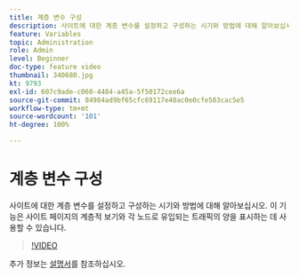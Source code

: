 ```yaml
---
title: 계층 변수 구성
description: 사이트에 대한 계층 변수를 설정하고 구성하는 시기와 방법에 대해 알아보십시오. 이 기능은 사이트 페이지의 계층적 보기와 각 노드로 유입되는 트래픽의 양을 표시하는 데 사용할 수 있습니다.
feature: Variables
topic: Administration
role: Admin
level: Beginner
doc-type: feature video
thumbnail: 340680.jpg
kt: 9793
exl-id: 607c9ade-c060-4484-a45a-5f50172cee6a
source-git-commit: 84984ad9bf65cfc69117e40ac0e0cfe503cac5e5
workflow-type: tm+mt
source-wordcount: '101'
ht-degree: 100%

---
```


# 계층 변수 구성

사이트에 대한 계층 변수를 설정하고 구성하는 시기와 방법에 대해 알아보십시오. 이 기능은 사이트 페이지의 계층적 보기와 각 노드로 유입되는 트래픽의 양을 표시하는 데 사용할 수 있습니다.

>[!VIDEO](https://video.tv.adobe.com/v/340680/?quality=12&learn=on)

추가 정보는 [설명서](https://experienceleague.adobe.com/docs/analytics/implementation/vars/page-vars/hier.html)를 참조하십시오.
